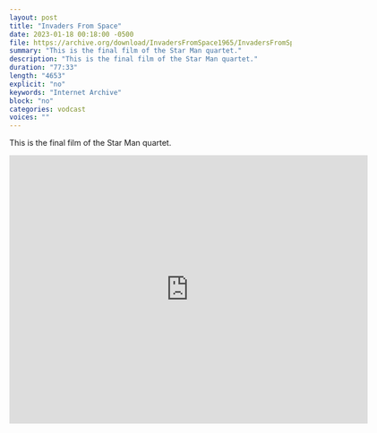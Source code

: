 ```yaml
---
layout: post
title: "Invaders From Space"
date: 2023-01-18 00:18:00 -0500
file: https://archive.org/download/InvadersFromSpace1965/InvadersFromSpace.mp4
summary: "This is the final film of the Star Man quartet."
description: "This is the final film of the Star Man quartet."
duration: "77:33"
length: "4653"
explicit: "no" 
keywords: "Internet Archive"
block: "no" 
categories: vodcast
voices: ""
---
```


This is the final film of the Star Man quartet.

<iframe src="https://archive.org/embed/InvadersFromSpace1965" width="640" height="480" frameborder="0" webkitallowfullscreen="true" mozallowfullscreen="true" allowfullscreen></iframe>
